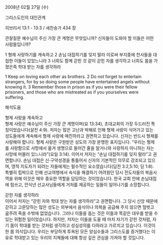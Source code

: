 2008년 02월 27일 (수)

그리스도인의 대인관계



히브리서 13:1 - 13:3 / 새찬송가 434 장


관찰질문
예수님이 주신 가장 큰 계명은 무엇입니까?
신자들이 도와야 할 이들은 어떤 사람들입니까? 

1 형제 사랑하기를 계속하고 2 손님 대접하기를 잊지 말라 이로써 부지중에 천사들을 대접한 이들이 있었느니라 3 너희도 함께 갇힌 것 같이 갇힌 자를 생각하고 너희도 몸을 가졌은즉 학대 받는 자를 생각하라  

1 Keep on loving each other as brothers. 2 Do not forget to entertain strangers, for by so doing some people have entertained angels without knowing it. 3 Remember those in prison as if you were their fellow prisoners, and those who are mistreated as if you yourselves were suffering.

해석도움





형제 사랑을 계속하고  
형제 사랑은 예수님이 주신 가장 큰 계명이며(요 13:34), 초대교회의 가장 두드러진 특징이었습니다(살전 4:9). 저자는 많은 고난과 박해로 인해 형제 사랑이 식어가고 있는 성도들에게 계속해서 형제 사랑에 매진하라고 권면하고 있습니다. 신자는 반드시 형제를 사랑해야 합니다. 형제 사랑은 구원받은 성도의 가장 분명한 표지입니다. “우리는 형제를 사랑함으로 사망에서 옮겨 생명으로 들어간 줄을 알거니와 사랑하지 아니하는 자는 사망에 머물러 있느니라”(요일 3:14). 이어서 저자는 “손님 대접하기를 잊지 말라”고 권면합니다. 손님 대접은 신·구약성경을 통틀어서 신자의 기본적인 의무로 강조되고 있으며, 영적 지도자가 되려는 자들에게는 필수적인 요소였습니다(딤전 3:2,5:10; 딛 1:8). 특별히 핍박으로 인해 선교여행에서 숙식을 해결하기 어려웠던 당시 전도자들의 복음사역을 위해 이것은 매우 중요한 역할을 담당하는 것이었습니다. 한국 교회 안에 손님대접에 힘쓰고, 안식년 선교사님들에게 거처를 제공하는 일들이 일어나기를 소망합니다. 

갇힌 자를 생각하라  
이어서 저자는 “갇힌 자와 학대 받는 자를 생각하라”고 권면합니다. 그 당시 신앙 때문에 갇히고 고문당하는 많은 성도는 외부에서 음식이나 의복을 공급해 주지 않으면 헐벗고 굶주려 죽을 수밖에 없었습니다. 그러나 이들을 돕는 것은 이들과 똑같은 대우를 받을 수 있는 위험한 일이었습니다. 하지만, 저자는 이들을 도울 때 마치 자기가 갇힌 것처럼, 자기 몸이 학대를 받는 것처럼 생각하고 성심성의를 다하라고 가르치고 있습니다. 이것이 한 몸 의식입니다. 우리는 부당하게 투옥된 모든 양심수들과 그리스도를 증거했다는 이유로 학대받고 있는 우리의 지체들에 대해 항상 깊은 관심을 가져야 할 것입니다.